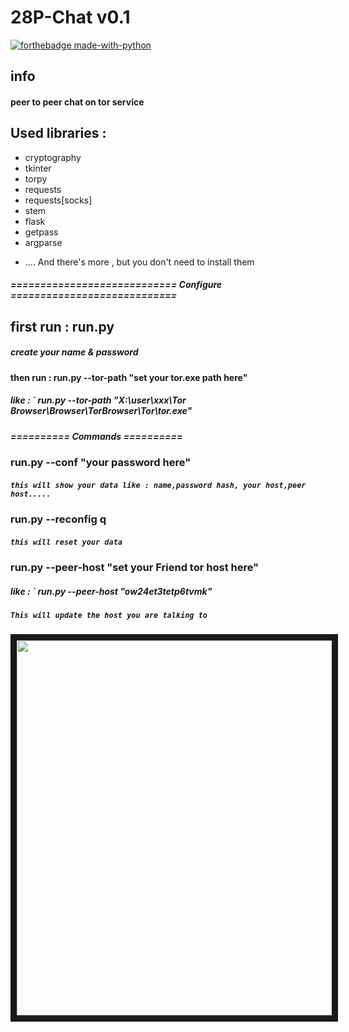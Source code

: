 # 28P-Chat  v0.1
[![forthebadge made-with-python](http://ForTheBadge.com/images/badges/made-with-python.svg)](https://www.python.org/)


## info
####  peer to peer chat on tor service
[Learn about the Tor service]: https://2019.www.torproject.org/about/overview.html.en

## Used libraries :
+ cryptography
+ tkinter
+ torpy
+ requests
+ requests[socks]
+ stem
+ flask
+ getpass
+ argparse
- .... And there's more , but you don't need to install them


##### ============================ Configure ============================

## first run : run.py 
##### create your name & password 
#### then run : run.py  --tor-path "set your tor.exe path here" 
##### like : ` run.py  --tor-path "X:\user\xxx\Tor Browser\Browser\TorBrowser\Tor\tor.exe"

##### ========== Commands ==========
### run.py  --conf "your password here"
##### `this will show your data like : name,password hash, your host,peer host.....`

### run.py  --reconfig  q
##### `this will reset your data`


### run.py  --peer-host  "set your Friend tor host here"
##### like : ` run.py  --peer-host "ow24et3tetp6tvmk"
##### `This will update the host you are talking to`


<img src="https://github.com/JUSTSAIF/28P-Chat/blob/main/pic.png?raw=true" 
border="10" width="600"/>

